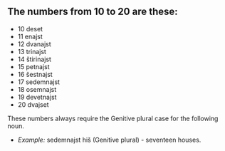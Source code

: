 ## The numbers from 10 to 20 are these:
* 10 deset
* 11 enajst
* 12 dvanajst
* 13 trinajst
* 14 štirinajst
* 15 petnajst
* 16 šestnajst
* 17 sedemnajst
* 18 osemnajst
* 19 devetnajst
* 20 dvajset

These numbers always require the Genitive plural case for the following noun.

* *Example:* sedemnajst hiš (Genitive plural) - seventeen houses.